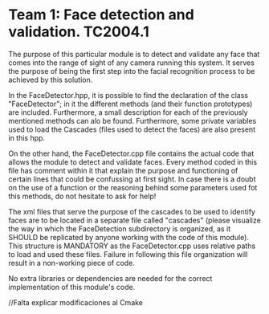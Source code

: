 # Team 1: Face detection and validation. TC2004.1

The purpose of this particular module is to detect and validate any face that comes into the range of sight of any camera running this system. It serves the purpose of being the first step into the facial recognition process to be achieved by this solution. <br />

In the FaceDetector.hpp, it is possible to find the declaration of the class "FaceDetector"; in it the different methods (and their function prototypes) are included. Furthermore, a small description for each of the previously mentioned methods can alo be found. Furthermore, some private variables used to load the Cascades (files used to detect the faces) are also present in this hpp. <br />

On the other hand, the FaceDetector.cpp file contains the actual code that allows the module to detect and validate faces. Every method coded in this file has comment within it that explain the purpose and functioning of certain lines that could be confussing at first sight. In case there is a doubt on the use of a function or the reasoning behind some parameters used fot this methods, do not hesitate to ask for help! <br />

The xml files that serve the purpose of the cascades to be used to identify faces are to be located in a separate file called "cascades" (please visualize the way in which the FaceDetection subdirectory is organized, as it SHOULD be replicated by anyone working with the code of this module). This structure is MANDATORY as the FaceDetector.cpp uses relative paths to load and used these files. Failure in following this file organization will result in a non-working piece of code. <br />

No extra libraries or dependencies are needed for the correct implementation of this module's code. <br />

//Falta explicar modificaciones al Cmake
